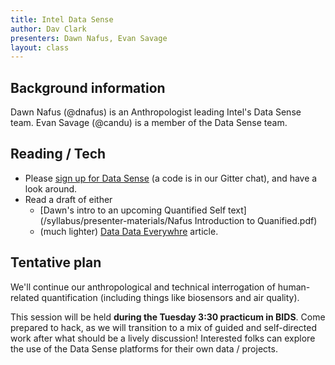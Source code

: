 ```yaml
---
title: Intel Data Sense
author: Dav Clark
presenters: Dawn Nafus, Evan Savage
layout: class
---
```


## Background information

Dawn Nafus (@dnafus) is an Anthropologist leading Intel's Data Sense team.
Evan Savage (@candu) is a member of the Data Sense team.

## Reading / Tech

- Please [sign up for Data Sense](https://makesenseofdata.com/event/invites) (a
  code is in our Gitter chat), and have a look around.
- Read a draft of either
  - [Dawn's intro to an upcoming Quantified Self
    text](/syllabus/presenter-materials/Nafus Introduction to Quanified.pdf)
  - (much lighter) [Data Data
    Everywhre](https://www.epicpeople.org/data-data-everywhere/) article.

## Tentative plan

We'll continue our anthropological and technical interrogation of human-related
quantification (including things like biosensors and air quality).

This session will be held **during the Tuesday 3:30 practicum in BIDS**. Come
prepared to hack, as we will transition to a mix of guided and self-directed
work after what should be a lively discussion! Interested folks can explore the
use of the Data Sense platforms for their own data / projects.
